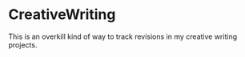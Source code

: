 # CreativeWriting
This is an overkill kind of way to track revisions in my creative writing projects.
